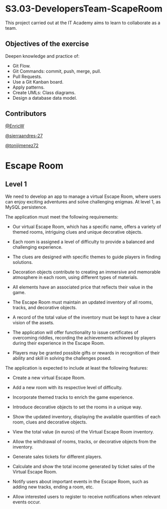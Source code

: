 # S3.03-DevelopersTeam-ScapeRoom
This project carried out at the IT Academy aims to learn to collaborate as a team.

## Objectives of the exercise

Deepen knowledge and practice of:

- Git Flow.
- Git Commands: commit, push, merge, pull.
- Pull Requests.
- Use a Git Kanban board.
- Apply patterns.
- Create UMLs: Class diagrams.
- Design a database data model.

## Contributors

[@EnricW](https://github.com/EnricW)

[@sierraandres-27](https://github.com/sierraandres-27)

[@tonijimenez72](https://github.com/tonijimenez72)


# Escape Room

## Level 1

We need to develop an app to manage a virtual Escape Room, where users can enjoy exciting adventures and solve challenging enigmas. At level 1, as MySQL persistence.

The application must meet the following requirements:

- Our virtual Escape Room, which has a specific name, offers a variety of themed rooms, intriguing clues and unique decorative objects.

- Each room is assigned a level of difficulty to provide a balanced and challenging experience.

- The clues are designed with specific themes to guide players in finding solutions.

- Decoration objects contribute to creating an immersive and memorable atmosphere in each room, using different types of materials.

- All elements have an associated price that reflects their value in the game.

 - The Escape Room must maintain an updated inventory of all rooms, tracks, and decorative objects.

- A record of the total value of the inventory must be kept to have a clear vision of the assets.

 - The application will offer functionality to issue certificates of overcoming riddles, recording the achievements achieved by players during their experience in the Escape Room.

- Players may be granted possible gifts or rewards in recognition of their ability and skill in solving the challenges posed.

The application is expected to include at least the following features:

 - Create a new virtual Escape Room.

- Add a new room with its respective level of difficulty.

- Incorporate themed tracks to enrich the game experience.

- Introduce decorative objects to set the rooms in a unique way.

- Show the updated inventory, displaying the available quantities of each room, clues and decorative objects.

- View the total value (in euros) of the Virtual Escape Room inventory.

- Allow the withdrawal of rooms, tracks, or decorative objects from the inventory.

- Generate sales tickets for different players.

- Calculate and show the total income generated by ticket sales of the Virtual Escape Room.

- Notify users about important events in the Escape Room, such as adding new tracks, ending a room, etc.
    
- Allow interested users to register to receive notifications when relevant events occur.
